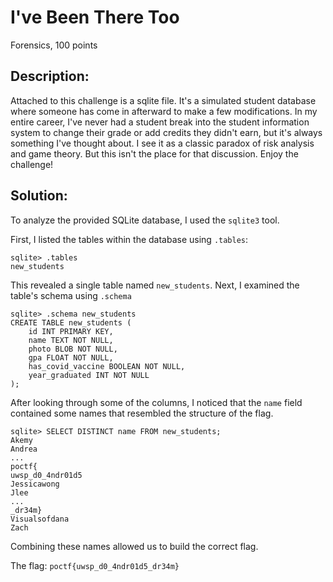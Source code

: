 # I've Been There Too
Forensics, 100 points

## Description:
Attached to this challenge is a sqlite file. It's a simulated student database where someone has come in afterward to make a few modifications. In my entire career, I've never had a student break into the student information system to change their grade or add credits they didn't earn, but it's always something I've thought about. I see it as a classic paradox of risk analysis and game theory. But this isn't the place for that discussion. Enjoy the challenge!

## Solution:

To analyze the provided SQLite database, I used the `sqlite3` tool.

First, I listed the tables within the database using `.tables`:

```shell
sqlite> .tables
new_students
```

This revealed a single table named ``new_students``. Next, I examined the table's schema using ``.schema``

```shell
sqlite> .schema new_students
CREATE TABLE new_students (
	id INT PRIMARY KEY,
	name TEXT NOT NULL,
	photo BLOB NOT NULL,
	gpa FLOAT NOT NULL,
	has_covid_vaccine BOOLEAN NOT NULL,
	year_graduated INT NOT NULL
);
```

After looking through some of the columns, I noticed that the ``name`` field contained some names that resembled the structure of the flag.

```shell
sqlite> SELECT DISTINCT name FROM new_students;
Akemy
Andrea
...
poctf{
uwsp_d0_4ndr01d5
Jessicawong
Jlee
...
_dr34m}
Visualsofdana
Zach
```

Combining these names allowed us to build the correct flag. 

The flag: ``poctf{uwsp_d0_4ndr01d5_dr34m}``